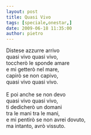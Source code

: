 ```yaml
---
layout: post
title: Quasi Vivo
tags: [speciale,onestar,]
date: 2009-06-18 11:35:00
author: pietro
---
```

Distese azzurre arrivo<br/>quasi vivo quasi vivo,<br/>toccherò le sponde amare<br/>e mi getterò nel mare,<br/>capirò se non capivo,<br/>quasi vivo quasi vivo.<br/><br/>E poi anche se non devo<br/>quasi vivo quasi vivo,<br/>ti dedicherò un domani<br/>tra le mani tra le mani,<br/>e mi pentirò se non avrei dovuto,<br/>ma intanto, avrò vissuto.
